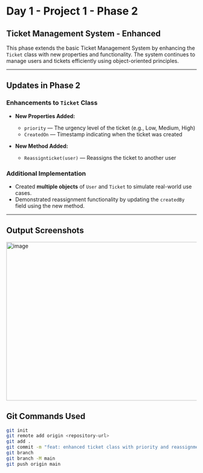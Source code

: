# Day 1 - Project 1 - Phase 2

## Ticket Management System - Enhanced

This phase extends the basic Ticket Management System by enhancing the `Ticket` class with new properties and functionality. The system continues to manage users and tickets efficiently using object-oriented principles.

---

## Updates in Phase 2

### Enhancements to `Ticket` Class

- **New Properties Added:**
  - `priority` — The urgency level of the ticket (e.g., Low, Medium, High)
  - `CreatedOn` — Timestamp indicating when the ticket was created

- **New Method Added:**
  - `Reassignticket(user)` — Reassigns the ticket to another user

### Additional Implementation

- Created **multiple objects** of `User` and `Ticket` to simulate real-world use cases.
- Demonstrated reassignment functionality by updating the `createdBy` field using the new method.

---

## Output Screenshots

<img width="893" height="419" alt="image" src="https://github.com/user-attachments/assets/6fea7259-2428-4662-8a1f-c55e3eed7f8f" />


## Git Commands Used

```bash
git init
git remote add origin <repository-url>
git add .
git commit -m "feat: enhanced ticket class with priority and reassignment"
git branch
git branch -M main
git push origin main
